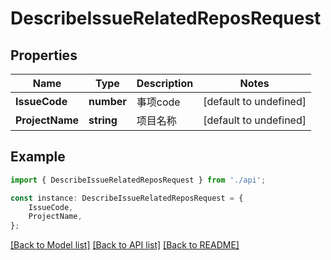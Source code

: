 # DescribeIssueRelatedReposRequest


## Properties

Name | Type | Description | Notes
------------ | ------------- | ------------- | -------------
**IssueCode** | **number** | 事项code | [default to undefined]
**ProjectName** | **string** | 项目名称 | [default to undefined]

## Example

```typescript
import { DescribeIssueRelatedReposRequest } from './api';

const instance: DescribeIssueRelatedReposRequest = {
    IssueCode,
    ProjectName,
};
```

[[Back to Model list]](../README.md#documentation-for-models) [[Back to API list]](../README.md#documentation-for-api-endpoints) [[Back to README]](../README.md)

